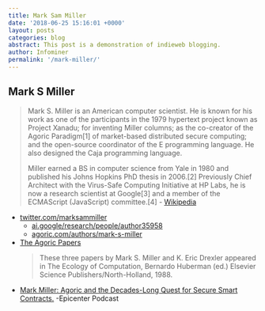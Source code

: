 ```yaml
---
title: Mark Sam Miller
date: '2018-06-25 15:16:01 +0000'
layout: posts
categories: blog
abstract: This post is a demonstration of indieweb blogging.
author: Infominer
permalink: '/mark-miller/'
---
```



## Mark S Miller

>Mark S. Miller is an American computer scientist. He is known for his work as one of the participants in the 1979 hypertext project known as Project Xanadu; for inventing Miller columns; as the co-creator of the Agoric Paradigm[1] of market-based distributed secure computing; and the open-source coordinator of the E programming language. He also designed the Caja programming language.
>
>Miller earned a BS in computer science from Yale in 1980 and published his Johns Hopkins PhD thesis in 2006.[2] Previously Chief Architect with the Virus-Safe Computing Initiative at HP Labs, he is now a research scientist at Google[3] and a member of the ECMAScript (JavaScript) committee.[4] - [Wikipedia](https://en.wikipedia.org/wiki/Mark_S._Miller)

* [twitter.com/marksammiller](https://twitter.com/marksammiller)
  * [ai.google/research/people/author35958](https://ai.google/research/people/author35958)
  * [agoric.com/authors/mark-s-miller](https://agoric.com/authors/mark-s-miller/)
* [The Agoric Papers](https://e-drexler.com/d/09/00/AgoricsPapers/agoricpapers.html)
  > These three papers by Mark S. Miller and K. Eric Drexler appeared in The Ecology of Computation, Bernardo Huberman (ed.) Elsevier Science Publishers/North-Holland, 1988. 
* [Mark Miller: Agoric and the Decades-Long Quest for Secure Smart Contracts.](https://epicenter.tv/episode/286/) -Epicenter Podcast


